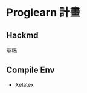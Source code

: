 # Proglearn 計畫

## Hackmd

[草稿](https://hackmd.io/AOpTbkz-Slyf51QSDyPDwQ?view)

## Compile Env

- Xelatex
